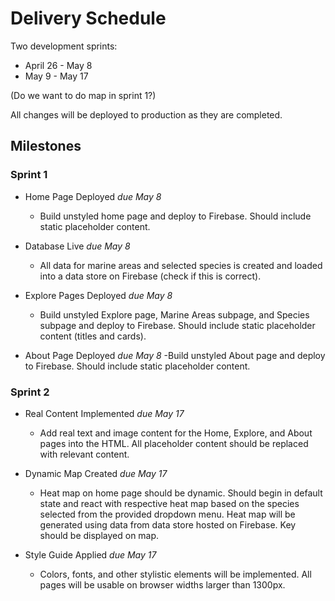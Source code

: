 # Delivery Schedule

Two development sprints:
- April 26 - May 8
- May 9 - May 17

(Do we want to do map in sprint 1?)

All changes will be deployed to production as they are completed.

## Milestones

### Sprint 1

- Home Page Deployed _due May 8_
  - Build unstyled home page and deploy to Firebase. Should include static placeholder content.

- Database Live _due May 8_
  - All data for marine areas and selected species is created and loaded into a data store on Firebase (check if this is correct).
  
- Explore Pages Deployed _due May 8_
  - Build unstyled Explore page, Marine Areas subpage, and Species subpage and deploy to Firebase. Should include static placeholder content (titles and cards).

- About Page Deployed _due May 8_
  -Build unstyled About page and deploy to Firebase. Should include static placeholder content.

### Sprint 2

- Real Content Implemented _due May 17_
  - Add real text and image content for the Home, Explore, and About pages into the HTML. All placeholder content should be replaced with relevant content.
 
- Dynamic Map Created _due May 17_
  - Heat map on home page should be dynamic. Should begin in default state and react with respective heat map based on the species selected from the provided dropdown menu. Heat map will be generated using data from data store hosted on Firebase. Key should be displayed on map.

- Style Guide Applied _due May 17_
  - Colors, fonts, and other stylistic elements will be implemented. All pages will be usable on browser widths larger than 1300px.
